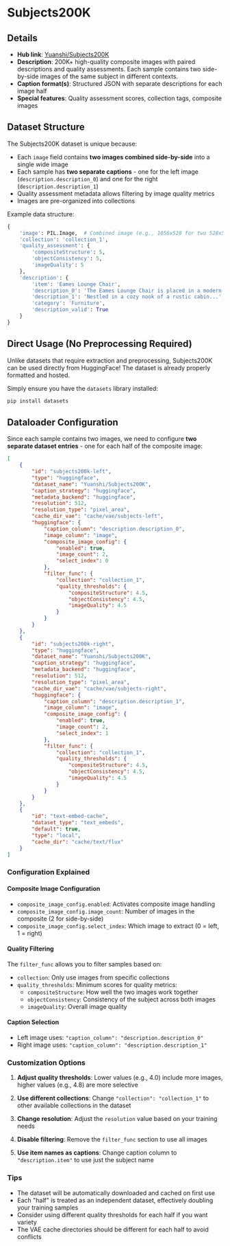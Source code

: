 # Subjects200K

## Details

- **Hub link**: [Yuanshi/Subjects200K](https://huggingface.co/datasets/Yuanshi/Subjects200K)
- **Description**: 200K+ high-quality composite images with paired descriptions and quality assessments. Each sample contains two side-by-side images of the same subject in different contexts.
- **Caption format(s)**: Structured JSON with separate descriptions for each image half
- **Special features**: Quality assessment scores, collection tags, composite images

## Dataset Structure

The Subjects200K dataset is unique because:
- Each `image` field contains **two images combined side-by-side** into a single wide image
- Each sample has **two separate captions** - one for the left image (`description.description_0`) and one for the right (`description.description_1`)
- Quality assessment metadata allows filtering by image quality metrics
- Images are pre-organized into collections

Example data structure:
```python
{
    'image': PIL.Image,  # Combined image (e.g., 1056x528 for two 528x528 images)
    'collection': 'collection_1',
    'quality_assessment': {
        'compositeStructure': 5,
        'objectConsistency': 5, 
        'imageQuality': 5
    },
    'description': {
        'item': 'Eames Lounge Chair',
        'description_0': 'The Eames Lounge Chair is placed in a modern city living room...',
        'description_1': 'Nestled in a cozy nook of a rustic cabin...',
        'category': 'Furniture',
        'description_valid': True
    }
}
```

## Direct Usage (No Preprocessing Required)

Unlike datasets that require extraction and preprocessing, Subjects200K can be used directly from HuggingFace! The dataset is already properly formatted and hosted.

Simply ensure you have the `datasets` library installed:
```bash
pip install datasets
```

## Dataloader Configuration

Since each sample contains two images, we need to configure **two separate dataset entries** - one for each half of the composite image:

```json
[
    {
        "id": "subjects200k-left",
        "type": "huggingface",
        "dataset_name": "Yuanshi/Subjects200K",
        "caption_strategy": "huggingface",
        "metadata_backend": "huggingface",
        "resolution": 512,
        "resolution_type": "pixel_area",
        "cache_dir_vae": "cache/vae/subjects-left",
        "huggingface": {
            "caption_column": "description.description_0",
            "image_column": "image",
            "composite_image_config": {
                "enabled": true,
                "image_count": 2,
                "select_index": 0
            },
            "filter_func": {
                "collection": "collection_1",
                "quality_thresholds": {
                    "compositeStructure": 4.5,
                    "objectConsistency": 4.5,
                    "imageQuality": 4.5
                }
            }
        }
    },
    {
        "id": "subjects200k-right",
        "type": "huggingface",
        "dataset_name": "Yuanshi/Subjects200K",
        "caption_strategy": "huggingface",
        "metadata_backend": "huggingface",
        "resolution": 512,
        "resolution_type": "pixel_area",
        "cache_dir_vae": "cache/vae/subjects-right",
        "huggingface": {
            "caption_column": "description.description_1",
            "image_column": "image",
            "composite_image_config": {
                "enabled": true,
                "image_count": 2,
                "select_index": 1
            },
            "filter_func": {
                "collection": "collection_1",
                "quality_thresholds": {
                    "compositeStructure": 4.5,
                    "objectConsistency": 4.5,
                    "imageQuality": 4.5
                }
            }
        }
    },
    {
        "id": "text-embed-cache",
        "dataset_type": "text_embeds",
        "default": true,
        "type": "local",
        "cache_dir": "cache/text/flux"
    }
]
```

### Configuration Explained

#### Composite Image Configuration
- `composite_image_config.enabled`: Activates composite image handling
- `composite_image_config.image_count`: Number of images in the composite (2 for side-by-side)
- `composite_image_config.select_index`: Which image to extract (0 = left, 1 = right)

#### Quality Filtering
The `filter_func` allows you to filter samples based on:
- `collection`: Only use images from specific collections
- `quality_thresholds`: Minimum scores for quality metrics:
  - `compositeStructure`: How well the two images work together
  - `objectConsistency`: Consistency of the subject across both images
  - `imageQuality`: Overall image quality

#### Caption Selection
- Left image uses: `"caption_column": "description.description_0"`
- Right image uses: `"caption_column": "description.description_1"`

### Customization Options

1. **Adjust quality thresholds**: Lower values (e.g., 4.0) include more images, higher values (e.g., 4.8) are more selective

2. **Use different collections**: Change `"collection": "collection_1"` to other available collections in the dataset

3. **Change resolution**: Adjust the `resolution` value based on your training needs

4. **Disable filtering**: Remove the `filter_func` section to use all images

5. **Use item names as captions**: Change caption column to `"description.item"` to use just the subject name

### Tips

- The dataset will be automatically downloaded and cached on first use
- Each "half" is treated as an independent dataset, effectively doubling your training samples
- Consider using different quality thresholds for each half if you want variety
- The VAE cache directories should be different for each half to avoid conflicts